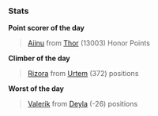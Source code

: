 

### Stats

**Point scorer of the day**
>[Aiinu](/#/character/Thor/1197537) from [Thor](/#/ranking/Thor)  (13003) Honor Points


**Climber of the day**
>[Rizora](/#/character/Urtem/852663) from [Urtem](/#/ranking/Urtem)  (372) positions


**Worst of the day**
>[Valerik](/#/character/Deyla/1236827) from [Deyla](/#/ranking/Deyla)  (-26) positions


